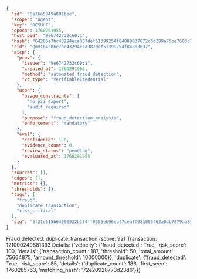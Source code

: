 ```json
{
  "id": "0a16a5949a801bee",
  "scope": "agent",
  "key": "RESULT",
  "epoch": 1760291955,
  "host_pid": "9e6742732c60:1",
  "hash": "64286e7bc43294eca387def51399254f84808037872c6d299a75be7603b798fc",
  "cid": "QmV164286e7bc43294eca387def51399254f84808037",
  "aicp": {
    "prov": {
      "issuer": "9e6742732c60:1",
      "created_at": 1760291955,
      "method": "automated_fraud_detection",
      "vc_type": "VerifiableCredential"
    },
    "ucon": {
      "usage_constraints": [
        "no_pii_export",
        "audit_required"
      ],
      "purpose": "fraud_detection_analysis",
      "enforcement": "mandatory"
    },
    "eval": {
      "confidence": 1.0,
      "evidence_count": 0,
      "review_status": "pending",
      "evaluated_at": 1760291955
    }
  },
  "sources": [],
  "edges": [],
  "metrics": {},
  "thresholds": {},
  "tags": [
    "fraud",
    "duplicate_transaction",
    "risk_critical"
  ],
  "sig": "5f21e515b64990932b174ff0555eb96ebf7ceaff981005462a0db7879aa87f29"
}
```

Fraud detected: duplicate_transaction (score: 92)
Transaction: 121000249881393
Details: {'velocity': {'fraud_detected': True, 'risk_score': 100, 'details': {'transaction_count': 187, 'threshold': 50, 'total_amount': 75664875, 'amount_threshold': 10000000}}, 'duplicate': {'fraud_detected': True, 'risk_score': 85, 'details': {'duplicate_count': 186, 'first_seen': 1760285763, 'matching_hash': '72e20928773d23d6'}}}